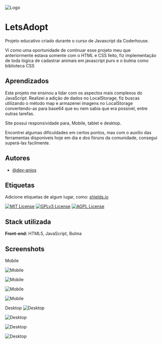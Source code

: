 
![Logo](https://github.com/user-attachments/assets/d10b549e-8eea-4d53-ab2f-4680b9ac45a7)


# LetsAdopt

Projeto educativo criado durante o curso de Javascript da Coderhouse.

Vi como uma oportunidade de continuar esse projeto meu que anteriormente estava somente com o HTML e CSS feito, fiz implementação de toda lógica de cadastrar animais em javascript puro e o bulma como biblioteca CSS
## Aprendizados


Este projeto me ensinou a lidar com os aspectos mais complexos do JavaScript. Realizei a adição de dados no LocalStorage, fiz buscas utilizando o método map e armazenei imagens no LocalStorage convertendo-as para base64 que eu nem sabia que era possivel, entre outras tarefas.

Site possui responsividade para, Mobile, tablet e desktop.

Encontrei algumas dificuldades em certos pontos, mas com o auxílio das ferramentas disponíveis hoje em dia e dos fóruns da comunidade, consegui superá-las facilmente.
## Autores

- [@dev-anjos](https://github.com/dev-anjos)


## Etiquetas

Adicione etiquetas de algum lugar, como: [shields.io](https://shields.io/)

[![MIT License](https://img.shields.io/badge/License-MIT-green.svg)](https://choosealicense.com/licenses/mit/)
[![GPLv3 License](https://img.shields.io/badge/License-GPL%20v3-yellow.svg)](https://opensource.org/licenses/)
[![AGPL License](https://img.shields.io/badge/license-AGPL-blue.svg)](http://www.gnu.org/licenses/agpl-3.0)


## Stack utilizada

**Front-end:** HTML5, JavaScript, Bulma



## Screenshots

Mobile

![Mobile](https://github.com/user-attachments/assets/f9c61f93-9a58-4274-8f84-82cbb4eb76d3)

![Mobile](https://github.com/user-attachments/assets/115bf638-cda1-4b18-a246-5497a0d4a700)

![Mobile](https://github.com/user-attachments/assets/128e1216-f988-48e8-883d-c6de977bcf5e)

![Mobile](https://github.com/user-attachments/assets/a667b2a0-3242-4e68-98fe-dcda48530d06)





Desktop
![Desktop](https://github.com/user-attachments/assets/3be692f1-57f9-499c-a60d-8572fa6764d9)

![Desktop](https://github.com/user-attachments/assets/5773fbef-1bf0-449f-a231-e635c1a93d68)


![Desktop](https://github.com/user-attachments/assets/737015c1-1ef2-4eeb-bfb9-6f6efe395df2)


![Desktop](https://github.com/user-attachments/assets/060a2b97-c8f0-476d-baf6-d64df3f3c2c4)
